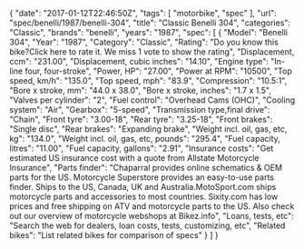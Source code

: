 {
    "date": "2017-01-12T22:46:50Z",
    "tags": [
        "motorbike",
        "spec"
    ],
    "url": "spec\/benelli\/1987\/benelli-304",
    "title": "Classic Benelli 304",
    "categories": "Classic",
    "brands": "benelli",
    "years": "1987",
    "spec": [
        {
            "Model": "Benelli 304",
            "Year": "1987",
            "Category": "Classic",
            "Rating": "Do you know this bike?Click here to rate it. We miss 1 vote to show the rating",
            "Displacement, ccm": "231.00",
            "Displacement, cubic inches": "14.10",
            "Engine type": "In-line four, four-stroke",
            "Power, HP": "27.00",
            "Power at RPM": "10500",
            "Top speed, km\/h": "135.0",
            "Top speed, mph": "83.9",
            "Compression": "10.5:1",
            "Bore x stroke, mm": "44.0 x 38.0",
            "Bore x stroke, inches": "1.7 x 1.5",
            "Valves per cylinder": "2",
            "Fuel control": "Overhead Cams (OHC)",
            "Cooling system": "Air",
            "Gearbox": "5-speed",
            "Transmission type,final drive": "Chain",
            "Front tyre": "3.00-18",
            "Rear tyre": "3.25-18",
            "Front brakes": "Single disc",
            "Rear brakes": "Expanding brake",
            "Weight incl. oil, gas, etc, kg": "134.0",
            "Weight incl. oil, gas, etc, pounds": "295.4",
            "Fuel capacity, litres": "11.00",
            "Fuel capacity, gallons": "2.91",
            "Insurance costs": "Get estimated US insurance cost with a quote from Allstate Motorcycle Insurance",
            "Parts finder": "Chaparral provides online schematics & OEM parts for the US.   Motorcycle Superstore provides an easy-to-use parts finder. Ships to the US, Canada, UK and Australia.MotoSport.com ships motorcycle parts and accessories to most countries.    Sixity.com has low prices and free shipping on ATV and motorcycle parts to the US. Also check out our overview of motorcycle webshops at Bikez.info",
            "Loans, tests, etc": "Search the web for dealers, loan costs, tests, customizing, etc",
            "Related bikes": "List related bikes for comparison of specs"
        }
    ]
}
